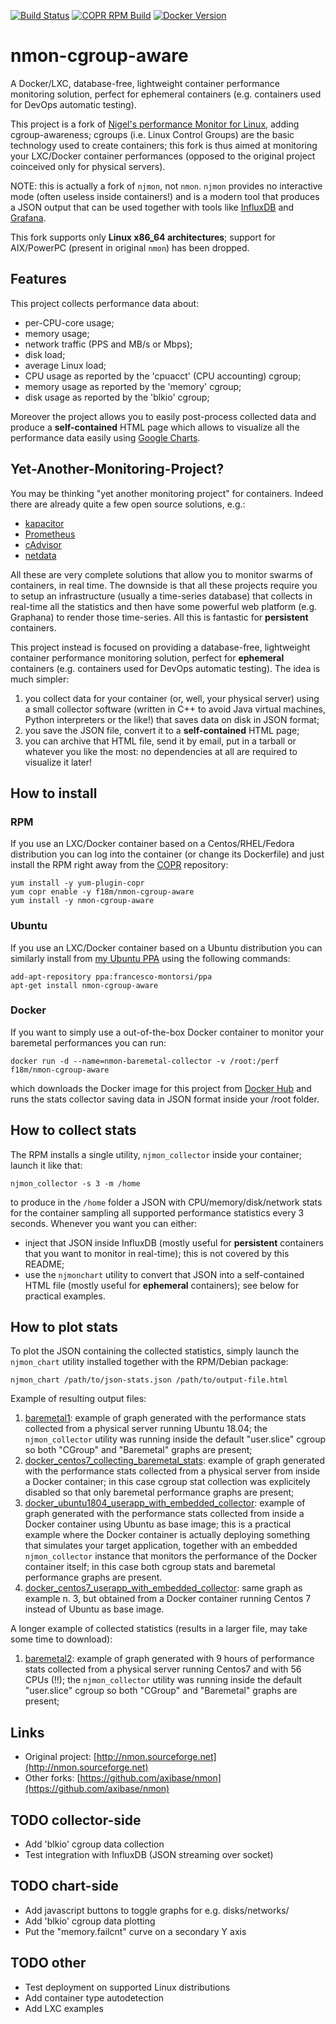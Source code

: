 [![Build Status](https://travis-ci.com/f18m/nmon-cgroup-aware.svg?branch=master)](https://travis-ci.com/f18m/nmon-cgroup-aware)
[![COPR RPM Build](https://copr.fedorainfracloud.org/coprs/f18m/nmon-cgroup-aware/package/nmon-cgroup-aware/status_image/last_build.png)](https://copr.fedorainfracloud.org/coprs/f18m/nmon-cgroup-aware/)
[![Docker Version](https://images.microbadger.com/badges/version/f18m/nmon-cgroup-aware.svg)](https://hub.docker.com/r/f18m/nmon-cgroup-aware "Docker Image on DockerHub")


# nmon-cgroup-aware

A Docker/LXC, database-free, lightweight container performance monitoring solution, perfect for ephemeral containers
(e.g. containers used for DevOps automatic testing).

This project is a fork of [Nigel's performance Monitor for Linux](http://nmon.sourceforge.net), adding cgroup-awareness;
cgroups (i.e. Linux Control Groups) are the basic technology used to create containers; this fork is thus aimed at 
monitoring your LXC/Docker container performances (opposed to the original project coinceived only for physical servers).

NOTE: this is actually a fork of `njmon`, not `nmon`. 
`njmon` provides no interactive mode (often useless inside containers!) and is a modern tool that produces a 
JSON output that can be used together with tools like [InfluxDB](https://www.influxdata.com/) and [Grafana](https://grafana.com/).

This fork supports only **Linux x86_64 architectures**; support for AIX/PowerPC (present in original `nmon`) has been dropped.

## Features

This project collects performance data about:

- per-CPU-core usage;
- memory usage;
- network traffic (PPS and MB/s or Mbps);
- disk load;
- average Linux load;
- CPU usage as reported by the 'cpuacct' (CPU accounting) cgroup;
- memory usage as reported by the 'memory' cgroup;
- disk usage as reported by the 'blkio' cgroup;

Moreover the project allows you to easily post-process collected data and produce a **self-contained** HTML page which allows
to visualize all the performance data easily using [Google Charts](https://developers.google.com/chart/).


## Yet-Another-Monitoring-Project?

You may be thinking "yet another monitoring project" for containers. Indeed there are already quite a few open source solutions, e.g.:

- [kapacitor](https://www.influxdata.com/time-series-platform/kapacitor/)
- [Prometheus](https://prometheus.io/)
- [cAdvisor](https://github.com/google/cadvisor)
- [netdata](https://github.com/netdata/netdata)

All these are very complete solutions that allow you to monitor swarms of containers, in real time.
The downside is that all these projects require you to setup an infrastructure (usually a time-series database) that collects
in real-time all the statistics and then have some powerful web platform (e.g. Graphana) to render those time-series.
All this is fantastic for **persistent** containers.

This project instead is focused on providing a database-free, lightweight container performance monitoring solution, 
perfect for **ephemeral** containers (e.g. containers used for DevOps automatic testing). The idea is much simpler:
1) you collect data for your container (or, well, your physical server) using a small collector software (written in C++ to
  avoid Java virtual machines, Python interpreters or the like!) that saves data on disk in JSON format;
2) you save the JSON file, convert it to a **self-contained** HTML page;
3) you can archive that HTML file, send it by email, put in a tarball or whatever you like the most: no dependencies at all
  are required to visualize it later!


## How to install

### RPM

If you use an LXC/Docker container based on a Centos/RHEL/Fedora distribution you can log into the container (or change its Dockerfile)
and just install the RPM right away from the [COPR](https://copr.fedorainfracloud.org/coprs/f18m/nmon-cgroup-aware/) repository:

```
yum install -y yum-plugin-copr
yum copr enable -y f18m/nmon-cgroup-aware
yum install -y nmon-cgroup-aware
```

### Ubuntu

If you use an LXC/Docker container based on a Ubuntu distribution you can similarly install from [my Ubuntu PPA](https://launchpad.net/~francesco-montorsi/+archive/ubuntu/ppa)
using the following commands:

```
add-apt-repository ppa:francesco-montorsi/ppa
apt-get install nmon-cgroup-aware
```

### Docker

If you want to simply use a out-of-the-box Docker container to monitor your baremetal performances you can run:

```
docker run -d --name=nmon-baremetal-collector -v /root:/perf f18m/nmon-cgroup-aware
```

which downloads the Docker image for this project from [Docker Hub](https://hub.docker.com/r/f18m/nmon-cgroup-aware)
and runs the stats collector saving data in JSON format inside your /root folder.


## How to collect stats

The RPM installs a single utility, `njmon_collector` inside your container; launch it like that:

```
njmon_collector -s 3 -m /home
```

to produce in the `/home` folder a JSON with CPU/memory/disk/network stats for the container
sampling all supported performance statistics every 3 seconds.
Whenever you want you can either:

- inject that JSON inside InfluxDB (mostly useful for **persistent** containers that you want to monitor in real-time);
  this is not covered by this README;
- use the `njmonchart` utility to convert that JSON into a self-contained HTML file (mostly useful for **ephemeral** containers);
  see below for practical examples.


## How to plot stats

To plot the JSON containing the collected statistics, simply launch the `njmon_chart` utility installed together
with the RPM/Debian package:

```
njmon_chart /path/to/json-stats.json /path/to/output-file.html
```

Example of resulting output files:

1) [baremetal1](https://f18m.github.io/nmon-cgroup-aware/examples/baremetal1.html): 
   example of graph generated with the performance stats collected from a physical server running Ubuntu 18.04; 
   the `njmon_collector` utility was running inside the default "user.slice" cgroup so both "CGroup" and "Baremetal"
   graphs are present;
2) [docker_centos7_collecting_baremetal_stats](https://f18m.github.io/nmon-cgroup-aware/examples/docker-centos7-collecting-baremetal-stats.html): 
   example of graph generated with the performance stats collected from a physical server from inside a Docker container;
   in this case cgroup stat collection was explicitely disabled so that only baremetal performance graphs are present;
3) [docker_ubuntu1804_userapp_with_embedded_collector](https://f18m.github.io/nmon-cgroup-aware/examples/docker-ubuntu1804-userapp-with-embedded-collector.html): 
   example of graph generated with the performance stats collected from inside a Docker container using Ubuntu as base image; this is a practical example
   where the Docker container is actually deploying something that simulates your target application, together with an embedded
   `njmon_collector` instance that monitors the performance of the Docker container itself;
   in this case both cgroup stats and baremetal performance graphs are present.
4) [docker_centos7_userapp_with_embedded_collector](https://f18m.github.io/nmon-cgroup-aware/examples/docker-centos7-userapp-with-embedded-collector.html):
   same graph as example n. 3, but obtained from a Docker container running Centos 7 instead of Ubuntu as base image.

A longer example of collected statistics (results in a larger file, may take some time to download):

1) [baremetal2](https://f18m.github.io/nmon-cgroup-aware/examples/baremetal2.html): 
   example of graph generated with 9 hours of performance stats collected from a physical server running Centos7 and with 56 CPUs (!!); 
   the `njmon_collector` utility was running inside the default "user.slice" cgroup so both "CGroup" and "Baremetal"
   graphs are present;

## Links

- Original project: [http://nmon.sourceforge.net](http://nmon.sourceforge.net)
- Other forks: [https://github.com/axibase/nmon](https://github.com/axibase/nmon)


## TODO collector-side

- Add 'blkio' cgroup data collection
- Test integration with InfluxDB (JSON streaming over socket)

## TODO chart-side

- Add javascript buttons to toggle graphs for e.g. disks/networks/
- Add 'blkio' cgroup data plotting
- Put the "memory.failcnt" curve on a secondary Y axis

## TODO other

- Test deployment on supported Linux distributions
- Add container type autodetection
- Add LXC examples

